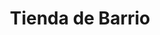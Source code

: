 ---
title: "Tienda de Barrio"
url: /ciudad-satelite/tienda-de-barrio-avenida-del-policia/
shop: Lebensmittel
---